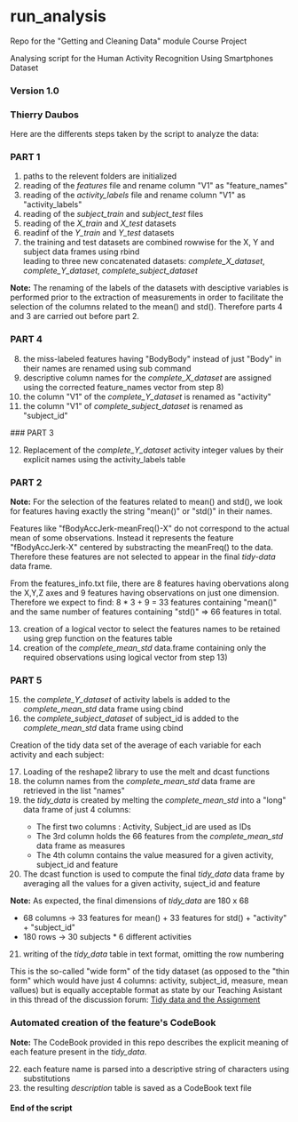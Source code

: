 # run_analysis
Repo for the "Getting and Cleaning Data" module Course Project

Analysing script for the Human Activity Recognition Using Smartphones Dataset
### Version 1.0
### Thierry Daubos

Here are the differents steps taken by the script to analyze the data:

### PART 1
<ol>
<li> paths to the relevent folders are initialized </li>
<li> reading of the <i>features</i> file and rename column "V1" as "feature_names" </li>
<li> reading of the <i>activity_labels</i> file and rename column "V1" as "activity_labels" </li>
<li> reading of the <i>subject_train</i> and <i>subject_test</i> files</li>
<li> reading of the <i>X_train</i> and <i>X_test</i> datasets </li>
<li> readinf of the <i>Y_train</i> and <i>Y_test</i> datasets </li>
<li> the training and test datasets are combined rowwise for the X, Y and subject data frames using rbind </li>
     leading to three new concatenated datasets: <i>complete_X_dataset</i>, <i>complete_Y_dataset</i>,         <i>complete_subject_dataset</i> </li>
</ol>

**Note:** The renaming of the labels of the datasets with desciptive variables is performed prior to the extraction of measurements in order to facilitate the selection of the columns related to the mean() and std(). Therefore parts 4 and 3 are carried out before part 2.

### PART 4
<ol start="8">
<li> the miss-labeled features having "BodyBody" instead of just "Body" in their names are renamed using sub command </li>
<li> descriptive column names for the <i>complete_X_dataset</i> are assigned using the corrected feature_names vector from step 8) </li>
<li> the column "V1" of the <i>complete_Y_dataset</i> is renamed as "activity" </li>
<li> the column "V1" of <i>complete_subject_dataset</i> is renamed as "subject_id" </li>
</ol>
### PART 3
<ol start="12">
<li>  Replacement of the <i>complete_Y_dataset</i> activity integer values by their explicit names using the activity_labels table</li>
</ol>

### PART 2
**Note:** For the selection of the features related to mean() and std(), we look for features having exactly the string "mean()" or "std()" in their names. 

Features like "fBodyAccJerk-meanFreq()-X" do not correspond to the actual mean of some observations. Instead it represents the feature "fBodyAccJerk-X" centered by substracting the meanFreq() to the data. Therefore these features are not selected to appear in the final <i>tidy-data</i> data frame.

From the features_info.txt file, there are 8 features having obervations along the X,Y,Z axes and 9 features having observations on just one dimension. Therefore we expect to find: 8 * 3 + 9 = 33 features containing "mean()" and the same number of features containing "std()" => 66 features in total.

<ol start="13">
<li> creation of a logical vector to select the features names to be retained using grep function on the features table </li>
<li> creation of the <i>complete_mean_std</i> data.frame containing only the required observations using logical vector from step 13) </li>
</ol>

### PART 5
<ol start="15">
<li> the <i>complete_Y_dataset</i> of activity labels is added to the <i>complete_mean_std</i> data frame using cbind </li>
<li> the <i>complete_subject_dataset</i> of subject_id is added to the <i>complete_mean_std</i> data frame using cbind </li>
</ol>

Creation of the tidy data set of the average of each variable for each activity and each subject:
<ol start="17">
<li> Loading of the reshape2 library to use the melt and dcast functions </li>
<li> the column names from the <i>complete_mean_std</i> data frame are retrieved in the list "names" </li>
<li> the <i>tidy_data</i> is created by melting the <i>complete_mean_std</i> into a "long" data frame of just 4 columns: </li>
     <ul>
     <li> The first two columns : Activity, Subject_id are used as IDs </li>
     <li> The 3rd column holds the 66 features from the <i>complete_mean_std</i> data frame as measures </li>
     <li> The 4th column contains the value measured for a given activity, subject_id and feature </li>
    </ul>
<li> The dcast function is used to compute the final <i>tidy_data</i> data frame by averaging all the values for a given activity, suject_id and feature </li>
</ol>

**Note:** As expected, the final dimensions of <i>tidy_data</i> are 180 x 68
          <ul>
          <li> 68 columns -> 33 features for mean() + 33 features for std() + "activity" + "subject_id" </li>
          <li> 180 rows   -> 30 subjects * 6 different activities </li>
          </ul>
<ol start="21">
<li> writing of the <i>tidy_data</i> table in text format, omitting the row numbering </li>
</ol>

This is the so-called "wide form" of the tidy dataset (as opposed to the "thin form" which would have just 4 columns: activity, subject_id, measure, mean vallues) but is equally acceptable format as state by our Teaching Asistant in this thread of the discussion forum: [Tidy data and the Assignment](https://class.coursera.org/getdata-015/forum/thread?thread_id=27)

### Automated creation of the feature's CodeBook

**Note:** The CodeBook provided in this repo describes the explicit meaning of each feature present in the <i>tidy_data</i>.

<ol start="22">
<li> each feature name is parsed into a descriptive string of characters using substitutions </li>
<li> the resulting <i>description</i> table is saved as a CodeBook text file </li>
</ol>

#### End of the script
